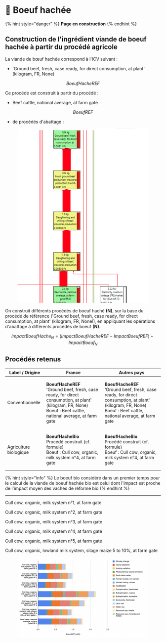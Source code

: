 # 🐄 Boeuf hachée



{% hint style="danger" %}
**Page en construction**
{% endhint %}

## Construction de l'ingrédient viande de boeuf hachée à partir du procédé agricole

La viande de bœuf hachée correspond à l'ICV suivant :&#x20;

* 'Ground beef, fresh, case ready, for direct consumption, at plant' (kilogram, FR, None)

$$
BoeufHacheREF
$$

Ce procédé est construit à partir du procédé :&#x20;

* Beef cattle, national average, at farm gate

$$
BoeufREF
$$

* de procédés d'abattage : &#x20;

<figure><img src="../../.gitbook/assets/beef.png" alt=""><figcaption></figcaption></figure>

On construit différents procédés de boeuf haché **(N)**, sur la base du procédé de référence ('Ground beef, fresh, case ready, for direct consumption, at plant' (kilogram, FR, None!), en appliquant les opérations d'abattage à différents procédés de boeuf **(N)**.

$$
ImpactBoeufHache_N = (ImpactBoeufHacheREF - ImpactBoeufREF )+ImpactBoeuf_N
$$

##

## Procédés retenus

| Label / Origine        | France                                                                                                                                                                                                   | Autres pays                                                                                                                                                                             |
| ---------------------- | -------------------------------------------------------------------------------------------------------------------------------------------------------------------------------------------------------- | --------------------------------------------------------------------------------------------------------------------------------------------------------------------------------------- |
| Conventionnelle        | <p><strong>BoeufHacheREF</strong><br><strong></strong>'Ground beef, fresh, case ready, for direct consumption, at plant' (kilogram, FR, None)<br>Boeuf : Beef cattle, national average, at farm gate</p> | <p><strong>BoeufHacheREF</strong><br>'Ground beef, fresh, case ready, for direct consumption, at plant' (kilogram, FR, None)<br>Boeuf : Beef cattle, national average, at farm gate</p> |
| Agriculture biologique | <p><strong>BoeufHacheBio</strong><br>Procédé construit (cf. formule)<br>Boeuf : Cull cow, organic, milk system n°4, at farm gate</p>                                                                     | <p><strong>BoeufHacheBio</strong><br>Procédé construit (cf. formule)<br>Boeuf : Cull cow, organic, milk system n°4, at farm gate</p>                                                    |

{% hint style="info" %}
Le boeuf bio considéré dans un premier temps pour le calcul de la viande de boeuf hachée bio est celui dont l'impact est proche de l'impact moyen des vaches de réforme bio&#x20;
{% endhint %}



***

Cull cow, organic, milk system n°1, at farm gate

Cull cow, organic, milk system n°2, at farm gate

Cull cow, organic, milk system n°3, at farm gate

Cull cow, organic, milk system n°4, at farm gate

Cull cow, organic, milk system n°5, at farm gate

Cull cow, organic, lowland milk system, silage maize 5 to 10%, at farm gate

<figure><img src="../../.gitbook/assets/image (1).png" alt=""><figcaption></figcaption></figure>

